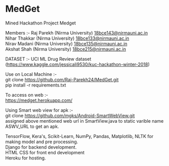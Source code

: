 # MedGet
Mined Hackathon Project Medget


Members :-
Raj Parekh (Nirma University)
  18bce143@nirmauni.ac.in<br>
Nihar Thakkar (Nirma University)
  18bce133@nirmauni.ac.in<br>
Nirav Madani (Nirma University)
  18bce135@nirmauni.ac.in<br>
Akshat Shah (Nirma University)
  18bce215@nirmauni.ac.in<br>
  
  
DATASET :-
UCI ML Drug Review dataset<br>
(https://www.kaggle.com/jessicali9530/kuc-hackathon-winter-2018)

Use on Local Machine :- <br>
git clone https://github.com/Raj-Parekh24/MedGet.git<br>
pip install -r requirements.txt<br>

To access on web :- <br>
https://medget.herokuapp.com/<br>

Using Smart web view for apk :- <br>
git clone https://github.com/mgks/Android-SmartWebView.git<br>
assigned above mentioned web url in SmartView.java to static varible name ASWV_URL to get an apk. <br>

TensorFlow, Kera's, Scikit-Learn, NumPy, Pandas, Matplotlib, NLTK for making model and pre processing.<br>
Django for backend development.<br>
HTML CSS for front end development<br>
Heroku for hosting.<br>

